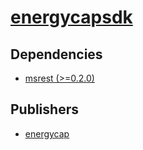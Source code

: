 # [energycapsdk](https://pypi.org/project/energycapsdk)

## Dependencies
- [msrest (>=0.2.0)](packages/m/msrest.md)



## Publishers
- [energycap](https://pypi.org/user/energycap)

